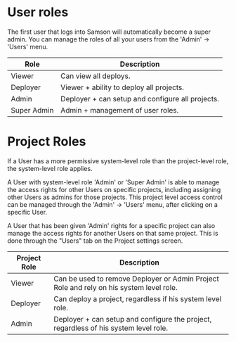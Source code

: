 # User roles

The first user that logs into Samson will automatically become a super admin.
You can manage the roles of all your users from the 'Admin' -> 'Users' menu.

Role | Description
--- | ---
Viewer | Can view all deploys.
Deployer | Viewer + ability to deploy all projects.
Admin | Deployer + can setup and configure all projects.
Super Admin | Admin + management of user roles.

# Project Roles

If a User has a more permissive system-level role than the project-level role, the system-level role applies.

A User with system-level role 'Admin' or 'Super Admin' is able to manage the access rights for other Users on specific
projects, including assigning other Users as admins for those projects. This project level access control can be managed
through the 'Admin' -> 'Users' menu, after clicking on a specific User.

A User that has been given 'Admin' rights for a specific project can also manage the access rights for another Users on
that same project. This is done through the "Users" tab on the Project settings screen.

Project Role | Description
--- | ---
Viewer | Can be used to remove Deployer or Admin Project Role and rely on his system level role.
Deployer | Can deploy a project, regardless if his system level role.
Admin | Deployer + can setup and configure the project, regardless of his system level role.
